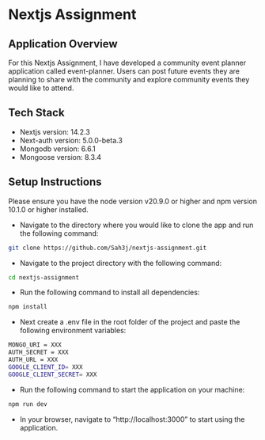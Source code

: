 # Nextjs Assignment
## Application Overview
For this Nextjs Assignment, I have developed a community event planner application called event-planner. Users can post future events they are planning to share with the community and explore community events they would like to attend. 

## Tech Stack
- Nextjs version: 14.2.3
- Next-auth version: 5.0.0-beta.3
- Mongodb version: 6.6.1
- Mongoose version: 8.3.4

## Setup Instructions
Please ensure you have the node version v20.9.0 or higher and npm version 10.1.0 or higher installed.

- Navigate to the directory where you would like to clone the app and run the following command:
```bash
git clone https://github.com/Sah3j/nextjs-assignment.git
```

- Navigate to the project directory with the following command:
```bash
cd nextjs-assignment
```

- Run the following command to install all dependencies: 
```bash
npm install
```

- Next create a .env file in the root folder of the project and paste the following environment variables:
```bash
MONGO_URI = XXX
AUTH_SECRET = XXX
AUTH_URL = XXX
GOOGLE_CLIENT_ID= XXX
GOOGLE_CLIENT_SECRET= XXX
```

- Run the following command to start the application on your machine:
```bash
npm run dev
```

- In your browser, navigate to “http://localhost:3000” to start using the application.
